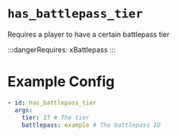 # `has_battlepass_tier`

Requires a player to have a certain battlepass tier

:::dangerRequires:
xBattlepass
:::
# Example Config
```yaml
- id: has_battlepass_tier
  args:
    tier: 27 # The tier
    battlepass: example # The battlepass ID
```
